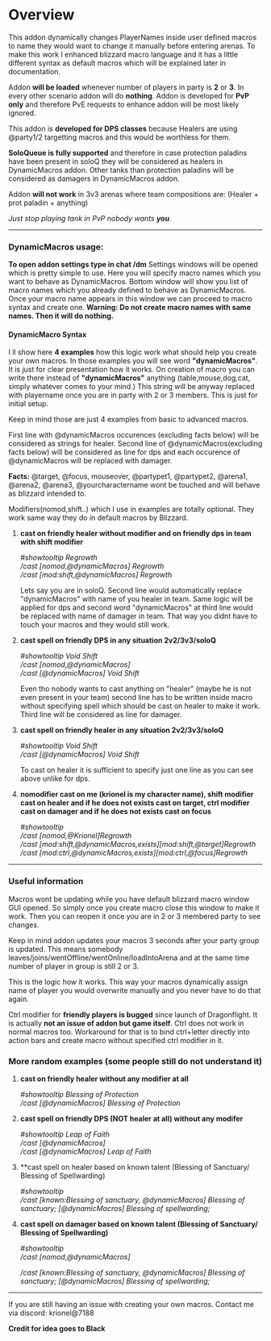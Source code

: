 # Overview
This addon dynamically changes PlayerNames inside user defined macros to name they would want to change it manually before entering arenas. To make this work I enhanced blizzard macro language and it has a little different syntax as default macros which will be explained later in documentation.

Addon **will be loaded** whenever number of players in party is **2** or **3**. In every other scenario addon will do **nothing**.
Addon is developed for **PvP only** and therefore PvE requests to enhance addon will be most likely ignored.

This addon is **developed for DPS classes** because Healers are using @party1/2 targetting macros and this would be worthless for them.

**SoloQueue is fully supported** and therefore in case protection paladins have been present in soloQ they will be considered as healers in DynamicMacros addon. Other tanks than protection paladins will be considered as damagers in DynamicMacros addon.

Addon **will not work** in 3v3 arenas where team compositions are: (Healer + prot paladin + anything)

*Just stop playing tank in PvP nobody wants **you**.*
___
### DynamicMacros usage:

**To open addon settings type in chat /dm**
Settings windows will be opened which is pretty simple to use. Here you will specify macro names which you want to behave as DynamicMacros. Bottom window will show you list of macro names which you already defined to behave as DynamicMacros. Once your macro name appears in this window we can proceed to macro syntax and create one.
**Warning: Do not create macro names with same names. Then it will do nothing.**

#### DynamicMacro Syntax

I ll show here **4 examples** how this logic work what should help you create your own macros. 
In those examples you will see word **"dynamicMacros"**. It is just for clear presentation how it works. On creation of macro you can write there instead of **"dynamicMacros"** anything (table,mouse,dog,cat, simply whatever comes to your mind.) This string will be anyway replaced with playername once you are in party with 2 or 3 members. This is just for initial setup.

Keep in mind those are just 4 examples from basic to advanced macros. 

First line with @dynamicMacros occurences (excluding facts below) will be considered as strings for healer. 
Second line of @dynamicMacros(excluding facts below) will be considered as line for dps and each occurence of @dynamicMacros will be replaced with damager. 

**Facts:** 
@target, @focus, mouseover, @partypet1, @partypet2, @arena1, @arena2, @arena3, @yourcharactername wont be touched and will behave as blizzard intended to.

Modifiers(nomod,shift..) which I use in examples are totally optional. They work same way they do in default macros by Blizzard.

1. **cast on friendly healer without modifier and on friendly dps in team with shift modifier**

    *#showtooltip Regrowth*   
    */cast [nomod,@dynamicMacros] Regrowth*   
    */cast [mod:shift,@dynamicMacros] Regrowth*
   
    Lets say you are in soloQ. Second line would automatically replace "dynamicMacros" with name of you healer in team. Same logic will be applied for dps and second word "dynamicMacros" at third line would be replaced with name of damager in team.
    That way you didnt have to touch your macros and they would still work.

2. **cast spell on friendly DPS in any situation 2v2/3v3/soloQ**
   
   *#showtooltip Void Shift*\
   */cast [nomod,@dynamicMacros]*   
   */cast [@dynamicMacros] Void Shift*
   
    Even tho nobody wants to cast anything on "healer" (maybe he is not even present in your team) second line has to be written inside macro without specifying spell which should be cast on healer to make it work. Third line will be considered as line for damager.

3. **cast spell on friendly healer in any situation 2v2/3v3/soloQ**
   
    *#showtooltip Void Shift*   
    */cast [@dynamicMacros] Void Shift*
   
    To cast on healer it is sufficient to specify just one line as you can see above unlike for dps.

4. **nomodifier cast on me (krionel is my character name), shift modifier cast on healer and if he does not exists cast on target, ctrl modifier cast on damager and if he does not exists cast on focus**
   
    *#showtooltip*   
    */cast [nomod,@Krionel]Regrowth*   
    */cast [mod:shift,@dynamicMacros,exists][mod:shift,@target]Regrowth*   
    */cast [mod:ctrl,@dynamicMacros,exists][mod:ctrl,@focus]Regrowth*
   
___
### Useful information
Macros wont be updating while you have default blizzard macro window GUI opened. So simply once you create macro close this window to make it work. Then you can reopen it once you are in 2 or 3 membered party to see changes.

Keep in mind addon updates your macros 3 seconds after your party group is updated. This means somebody leaves/joins/wentOffline/wentOnline/loadIntoArena and at the same time number of player in group is still 2 or 3.

This is the logic how it works. This way your macros dynamically assign name of player you would overwrite manually and you never have to do that again.

Ctrl modifier for **friendly players is bugged** since launch of Dragonflight. It is actually **not an issue of addon but game itself**. Ctrl does not work in normal macros too. Workaround for that is to bind ctrl+letter directly into action bars and create macro without specified ctrl modifier in it.

### More random examples (some people still do not understand it)

1. **cast on friendly healer without any modifier at all**

    *#showtooltip Blessing of Protection*   
    */cast [@dynamicMacros] Blessing of Protection*   

2. **cast spell on friendly DPS (NOT healer at all) without any modifer**
   
   *#showtooltip Leap of Faith*\
   */cast [@dynamicMacros]*   
   */cast [@dynamicMacros] Leap of Faith*

3. **cast spell on healer based on known talent (Blessing of Sanctuary/ Blessing of Spellwarding) 

   *#showtooltip*   
   */cast [known:Blessing of sanctuary, @dynamicMacros] Blessing of sanctuary; [@dynamicMacros] Blessing of spellwarding;*
   
4. **cast spell on damager based on known talent (Blessing of Sanctuary/ Blessing of Spellwarding)**

   *#showtooltip*   
   */cast [nomod,@dynamicMacros]*
   
   */cast [known:Blessing of sanctuary, @dynamicMacros] Blessing of sanctuary; [@dynamicMacros] Blessing of spellwarding;*

---
If you are still having an issue with creating your own macros. Contact me via discord: krionel@7188


**Credit for idea goes to Black**
